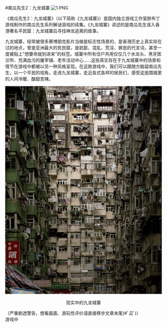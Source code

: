 #南瓜先生2：九龙城寨
![1.PNG](../assets/pictures/comments/MrPumpkin2/1.PNG)  

《南瓜先生2：九龙城寨》（以下简称《九龙城寨》）是国内独立游戏工作室胖布丁游戏制作的南瓜先生系列解谜游戏的续集。《九龙城寨》讲述的是南瓜先生误入香港著名平民窟：九龙城寨后寻找神龙逃离的故事。   

九龙城寨，经常被很多赛博朋克影片当做是标志性场景的，是香港历史上真实存在过的地点，曾是亚洲最大的贫民窟，是肮脏、混乱、荒淫、罪恶的代言词，甚至一度被贴上"想要命就别进来"的标签。城寨中所有住户共用仅仅几个水龙头、黑牙医诊所、充满血污的屠宰铺、老年活动中心……这些真实存在于九龙城寨中的场景和情节在游戏中都被以另一种风格呈现。在这款游戏中，我们可以跟随方脑袋南瓜先生，以一个平民的视角，走进九龙城寨，走近各式各样的居民们，感受这座围城里的人间冷暖、酸甜苦辣。

![2.jpg](../assets/pictures/comments/MrPumpkin2/2.jpg)   

<center>现实中的九龙城寨</center>

（严重剧透警告，想看画面、游玩性评价请直接移步文章末尾(#ﾟДﾟ)）  
游戏中